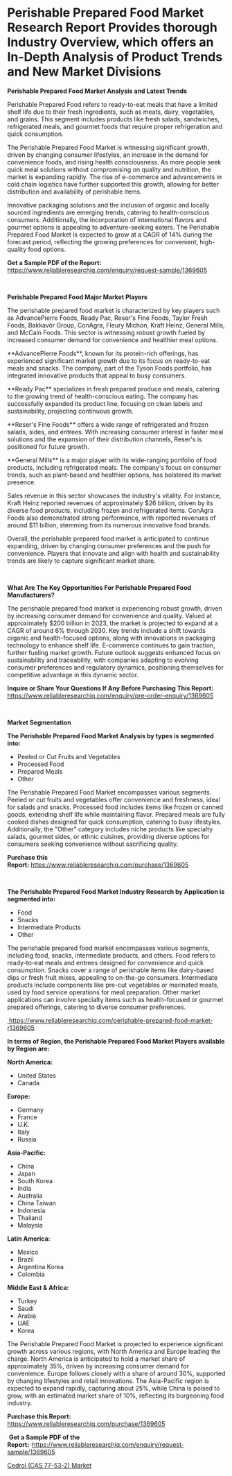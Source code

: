 <p><h1>Perishable Prepared Food Market Research Report Provides thorough Industry Overview, which offers an In-Depth Analysis of Product Trends and New Market Divisions</h1></p><p><strong>Perishable Prepared Food Market Analysis and Latest Trends</strong></p>
<p><p>Perishable Prepared Food refers to ready-to-eat meals that have a limited shelf life due to their fresh ingredients, such as meats, dairy, vegetables, and grains. This segment includes products like fresh salads, sandwiches, refrigerated meals, and gourmet foods that require proper refrigeration and quick consumption. </p><p>The Perishable Prepared Food Market is witnessing significant growth, driven by changing consumer lifestyles, an increase in the demand for convenience foods, and rising health consciousness. As more people seek quick meal solutions without compromising on quality and nutrition, the market is expanding rapidly. The rise of e-commerce and advancements in cold chain logistics have further supported this growth, allowing for better distribution and availability of perishable items. </p><p>Innovative packaging solutions and the inclusion of organic and locally sourced ingredients are emerging trends, catering to health-conscious consumers. Additionally, the incorporation of international flavors and gourmet options is appealing to adventure-seeking eaters. The Perishable Prepared Food Market is expected to grow at a CAGR of 14% during the forecast period, reflecting the growing preferences for convenient, high-quality food options.</p></p>
<p><strong>Get a Sample PDF of the Report:&nbsp;</strong> <a href="https://www.reliableresearchiq.com/enquiry/request-sample/1369605?utm_campaign=3030&utm_medium=2&utm_source=Github&utm_content=ia&utm_term=22032025&utm_id=perishable-prepared-food">https://www.reliableresearchiq.com/enquiry/request-sample/1369605</a></p>
<p>&nbsp;</p>
<p><strong>Perishable Prepared Food Major Market Players</strong></p>
<p><p>The perishable prepared food market is characterized by key players such as AdvancePierre Foods, Ready Pac, Reser's Fine Foods, Taylor Fresh Foods, Bakkavör Group, ConAgra, Fleury Michon, Kraft Heinz, General Mills, and McCain Foods. This sector is witnessing robust growth fueled by increased consumer demand for convenience and healthier meal options.</p><p>**AdvancePierre Foods**, known for its protein-rich offerings, has experienced significant market growth due to its focus on ready-to-eat meals and snacks. The company, part of the Tyson Foods portfolio, has integrated innovative products that appeal to busy consumers.</p><p>**Ready Pac** specializes in fresh prepared produce and meals, catering to the growing trend of health-conscious eating. The company has successfully expanded its product line, focusing on clean labels and sustainability, projecting continuous growth.</p><p>**Reser's Fine Foods** offers a wide range of refrigerated and frozen salads, sides, and entrees. With increasing consumer interest in faster meal solutions and the expansion of their distribution channels, Reser's is positioned for future growth.</p><p>**General Mills** is a major player with its wide-ranging portfolio of food products, including refrigerated meals. The company's focus on consumer trends, such as plant-based and healthier options, has bolstered its market presence.</p><p>Sales revenue in this sector showcases the industry's vitality. For instance, Kraft Heinz reported revenues of approximately $26 billion, driven by its diverse food products, including frozen and refrigerated items. ConAgra Foods also demonstrated strong performance, with reported revenues of around $11 billion, stemming from its numerous innovative food brands.</p><p>Overall, the perishable prepared food market is anticipated to continue expanding, driven by changing consumer preferences and the push for convenience. Players that innovate and align with health and sustainability trends are likely to capture significant market share.</p></p>
<p>&nbsp;</p>
<p><strong>What Are The Key Opportunities For Perishable Prepared Food Manufacturers?</strong></p>
<p><p>The perishable prepared food market is experiencing robust growth, driven by increasing consumer demand for convenience and quality. Valued at approximately $200 billion in 2023, the market is projected to expand at a CAGR of around 6% through 2030. Key trends include a shift towards organic and health-focused options, along with innovations in packaging technology to enhance shelf life. E-commerce continues to gain traction, further fueling market growth. Future outlook suggests enhanced focus on sustainability and traceability, with companies adapting to evolving consumer preferences and regulatory dynamics, positioning themselves for competitive advantage in this dynamic sector.</p></p>
<p><strong>Inquire or Share Your Questions If Any Before Purchasing This Report:</strong> <a href="https://www.reliableresearchiq.com/enquiry/pre-order-enquiry/1369605?utm_campaign=3030&utm_medium=2&utm_source=Github&utm_content=ia&utm_term=22032025&utm_id=perishable-prepared-food">https://www.reliableresearchiq.com/enquiry/pre-order-enquiry/1369605</a></p>
<p>&nbsp;</p>
<p><strong>Market Segmentation</strong></p>
<p><strong>The Perishable Prepared Food Market Analysis by types is segmented into:</strong></p>
<p><ul><li>Peeled or Cut Fruits and Vegetables</li><li>Processed Food</li><li>Prepared Meals</li><li>Other</li></ul></p>
<p><p>The Perishable Prepared Food Market encompasses various segments. Peeled or cut fruits and vegetables offer convenience and freshness, ideal for salads and snacks. Processed food includes items like frozen or canned goods, extending shelf life while maintaining flavor. Prepared meals are fully cooked dishes designed for quick consumption, catering to busy lifestyles. Additionally, the "Other" category includes niche products like specialty salads, gourmet sides, or ethnic cuisines, providing diverse options for consumers seeking convenience without sacrificing quality.</p></p>
<p><strong>Purchase this Report:&nbsp;</strong><a href="https://www.reliableresearchiq.com/purchase/1369605?utm_campaign=3030&utm_medium=2&utm_source=Github&utm_content=ia&utm_term=22032025&utm_id=perishable-prepared-food">https://www.reliableresearchiq.com/purchase/1369605</a></p>
<p>&nbsp;</p>
<p><strong>The Perishable Prepared Food Market Industry Research by Application is segmented into:</strong></p>
<p><ul><li>Food</li><li>Snacks</li><li>Intermediate Products</li><li>Other</li></ul></p>
<p><p>The perishable prepared food market encompasses various segments, including food, snacks, intermediate products, and others. Food refers to ready-to-eat meals and entrees designed for convenience and quick consumption. Snacks cover a range of perishable items like dairy-based dips or fresh fruit mixes, appealing to on-the-go consumers. Intermediate products include components like pre-cut vegetables or marinated meats, used by food service operations for meal preparation. Other market applications can involve specialty items such as health-focused or gourmet prepared offerings, catering to diverse consumer preferences.</p></p>
<p><a href="https://www.reliableresearchiq.com/perishable-prepared-food-market-r1369605?utm_campaign=3030&utm_medium=2&utm_source=Github&utm_content=ia&utm_term=22032025&utm_id=perishable-prepared-food">&nbsp;https://www.reliableresearchiq.com/perishable-prepared-food-market-r1369605</a></p>
<p><strong>In terms of Region, the Perishable Prepared Food Market Players available by Region are:</strong></p>
<p>
    <p> <strong> North America: </strong>
        <ul>
            <li>United States</li>
            <li>Canada</li>
        </ul>
        </p> 
    <p> <strong> Europe: </strong>
        <ul>
            <li>Germany</li>
            <li>France</li>
            <li>U.K.</li>
            <li>Italy</li>
            <li>Russia</li>
        </ul>
        </p> 
    <p> <strong> Asia-Pacific: </strong>
        <ul>
            <li>China</li>
            <li>Japan</li>
            <li>South Korea</li>
            <li>India</li>
            <li>Australia</li>
            <li>China Taiwan</li>
            <li>Indonesia</li>
            <li>Thailand</li>
            <li>Malaysia</li>
        </ul>
        </p> 
    <p> <strong> Latin America: </strong>
        <ul>
            <li>Mexico</li>
            <li>Brazil</li>
            <li>Argentina Korea</li>
            <li>Colombia</li>
        </ul>
        </p> 
    <p> <strong> Middle East & Africa: </strong>
        <ul>
            <li>Turkey</li>
            <li>Saudi</li>
            <li>Arabia</li>
            <li>UAE</li>
            <li>Korea</li>
        </ul>
    </p>
    </p>
<p><p>The Perishable Prepared Food Market is projected to experience significant growth across various regions, with North America and Europe leading the charge. North America is anticipated to hold a market share of approximately 35%, driven by increasing consumer demand for convenience. Europe follows closely with a share of around 30%, supported by changing lifestyles and retail innovations. The Asia-Pacific region is expected to expand rapidly, capturing about 25%, while China is poised to grow, with an estimated market share of 10%, reflecting its burgeoning food industry.</p></p>
<p><strong>Purchase this Report: </strong><a href="https://www.reliableresearchiq.com/purchase/1369605?utm_campaign=3030&utm_medium=2&utm_source=Github&utm_content=ia&utm_term=22032025&utm_id=perishable-prepared-food">https://www.reliableresearchiq.com/purchase/1369605</a></p>
<p>&nbsp;<strong>Get a Sample PDF of the Report:&nbsp;&nbsp;</strong><a href="https://www.reliableresearchiq.com/enquiry/request-sample/1369605?utm_campaign=3030&utm_medium=2&utm_source=Github&utm_content=ia&utm_term=22032025&utm_id=perishable-prepared-food">https://www.reliableresearchiq.com/enquiry/request-sample/1369605</a></p>
<p><strong></strong></p>
<p><p><a href="https://github.com/salodipura00/Market-Research-Report-List-1/blob/main/cedrol-cas-77-53-2-market.md?utm_campaign=3030&utm_medium=2&utm_source=Github&utm_content=ia&utm_term=22032025&utm_id=perishable-prepared-food">Cedrol (CAS 77-53-2) Market</a></p></p>